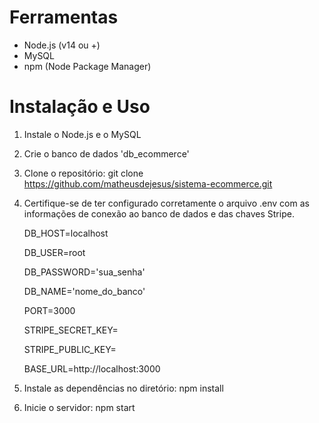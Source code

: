 # Ferramentas

- Node.js (v14 ou +)
- MySQL
- npm (Node Package Manager)

# Instalação e Uso

1. Instale o Node.js e o MySQL
2. Crie o banco de dados 'db_ecommerce'
3. Clone o repositório: git clone https://github.com/matheusdejesus/sistema-ecommerce.git
4. Certifique-se de ter configurado corretamente o arquivo .env com as informações de conexão ao banco de dados e das chaves Stripe.

   DB_HOST=localhost

   DB_USER=root

   DB_PASSWORD='sua_senha'

   DB_NAME='nome_do_banco'

   PORT=3000

   STRIPE_SECRET_KEY=

   STRIPE_PUBLIC_KEY=

   BASE_URL=http://localhost:3000
6. Instale as dependências no diretório: npm install
7. Inicie o servidor: npm start
